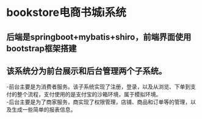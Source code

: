 # bookstore电商书城i系统
## 后端是springboot+mybatis+shiro，前端界面使用bootstrap框架搭建  
## 该系统分为前台展示和后台管理两个子系统。  
-前台主要是为消费者服务。该子系统实现了注册，登录，以及从浏览、下单到支付的整个流程，支付使用的是支付宝的沙箱环境，属于模拟环境。  
-后台主要是为了商家服务，商实现了权限管理，店铺、商品和订单等的管理，以及生成一些简单的报表信息。  
